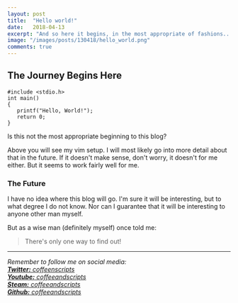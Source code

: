 ```yaml
---
layout: post
title:  "Hello world!"
date:   2018-04-13
excerpt: "And so here it begins, in the most appropriate of fashions..."
image: "/images/posts/130418/hello_world.png"
comments: true
---
```


## The Journey Begins Here
```
#include <stdio.h>
int main()
{
   printf("Hello, World!");
   return 0;
}
```

Is this not the most appropriate beginning to this blog?

Above you will see my vim setup. I will most likely go into more detail about that in the future. If it doesn't make sense, don't worry, it doesn't for me either. But it seems to work fairly well for me.

### The Future
I have no idea where this blog will go. I'm sure it will be interesting, but to what degree I do not know. Nor can I guarantee that it will be interesting to anyone other man myself.

But as a wise man (definitely myself) once told me:

> There's only one way to find out!

---

*Remember to follow me on social media:<br/>
[**Twitter:** coffeenscripts](https://twitter.com/coffeenscripts)<br/>
[**Youtube:** coffeeandscripts](https://www.youtube.com/channel/UCdM4qTlyqK74fjghIc-Syew)<br/>
[**Steam:** coffeeandscripts](https://steamcommunity.com/id/coffeeandscripts/)<br/>
[**Github:** coffeeandscripts](https://github.com/coffeeandscripts)*